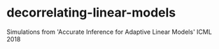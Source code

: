 # decorrelating-linear-models
Simulations from 'Accurate Inference for Adaptive Linear Models' ICML 2018
